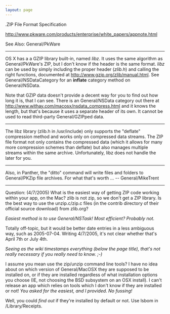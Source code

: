 ```yaml
---
layout: page
---
```


.ZIP File Format Specification

http://www.pkware.com/products/enterprise/white_papers/appnote.html

See Also: General/PkWare

----

OS X has a a GZIP library built-in, named *libz*. It uses the same algorithm as General/PkWare's ZIP, but I don't know if the header is the same format. *libz* can be used by simply including the proper header (*zlib.h*) and calling the right functions, documented at http://www.gzip.org/zlib/manual.html. See General/NSDataCategory for an **inflate** category method on General/NSData.

Note that GZIP data doesn't provide a decent way for you to find out how long it is, that I can see. There is an General/NSData category out there at http://www.withay.com/macosx/nsdata_compress.html and it knows the length, but that's because it uses a separate header of its own. It cannot be used to read third-party General/GZIPped data.

----

The libz library (zlib.h in /usr/include) only supports the "deflate" compression method and works only on compressed data streams. The ZIP file format not only contains the compressed data (which it allows for many more compression schemes than deflate) but also manages multiple streams within the same archive. Unfortunately, libz does not handle the later for you.

----

Also, in Panther, the "ditto" command will write files and folders to General/PKZip file archives. For what that's worth ... -- General/MikeTrent

----
Question: (4/7/2005) What is the easiest way of getting ZIP code working within your app, on the Mac? zlib is not zip, so we don't get a ZIP library. Is the best way to use the unzip.c/zip.c files (in the contrib directory of their official source download) from zlib.org?

*Easiest method is to use General/NSTask! Most efficient? Probably not.*

Totally off-topic, but it would be better date entries in a less ambiguous way, such as 2005-07-04. Writing 4/7/2005, it's not clear whether that's April 7th or July 4th.

*Seeing as the wiki timestamps everything (below the page title), that's not really necessary if you really need to know. ;-)*

I assume you mean use the zip/unzip command line tools? I have no idea about on which version of General/MacOSX they are supposed to be installed on, or if they are installed regardless of what installation options you choose (IE, not choosing the BSD subsystem on an OSX install). I can't release an app which relies on tools which I don't know if they are installed or not! *You asked for the easiest, and I provided. No fussing!*

Well, you could *find out* if they're installed by default or not. Use lsbom in /Library/Receipts.